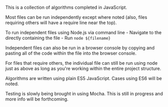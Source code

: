 This is a collection of algorithms completed in JavaScript.

Most files can be run independently except where noted (also, files requiring others will have a require line near the top).

To run independent files using Node.js via command line
	- Navigate to the directly containing the file
	- Run `node ${filename}`

Independent files can also be run in a browser console by copying and pasting all of the code within the file into the browser console.

For files that require others, the individual file can still be run using node just as above as long as you're working within the entire project structure.

Algorithms are written using plain ES5 JavaScript.  Cases using ES6 will be noted.

Testing is slowly being brought in using Mocha.  This is still in progress and more info will be forthcoming.